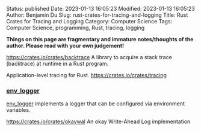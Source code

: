 Status: published
Date: 2023-01-13 16:05:23
Modified: 2023-01-13 16:05:23
Author: Benjamin Du
Slug: rust-crates-for-tracing-and-logging
Title: Rust Crates for Tracing and Logging
Category: Computer Science
Tags: Computer Science, programming, Rust, tracing, logging

**Things on this page are fragmentary and immature notes/thoughts of the author. Please read with your own judgement!**

https://crates.io/crates/backtrace
A library to acquire a stack trace (backtrace) at runtime in a Rust program.

Application-level tracing for Rust.
https://crates.io/crates/tracing

### [env_logger](https://crates.io/crates/env_logger)
[env_logger](https://crates.io/crates/env_logger)
implements a logger that can be configured via environment variables.

https://crates.io/crates/okaywal
An okay Write-Ahead Log implementation

